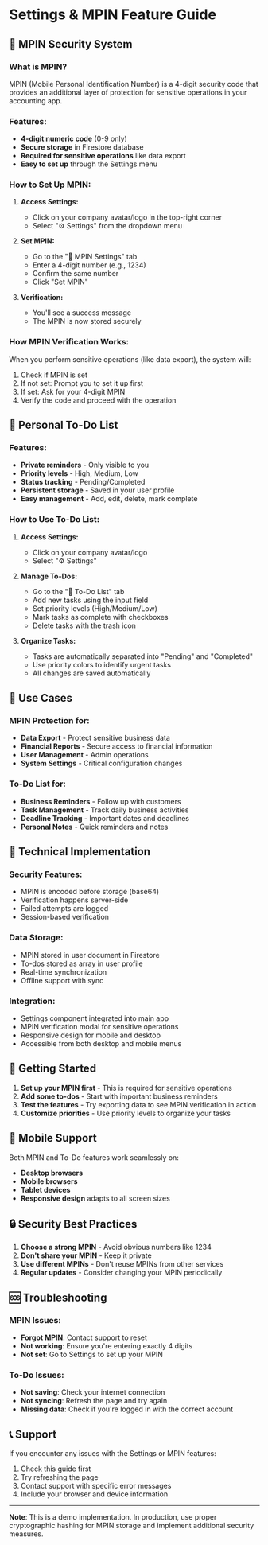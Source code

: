 # Settings & MPIN Feature Guide

## 🔐 MPIN Security System

### What is MPIN?
MPIN (Mobile Personal Identification Number) is a 4-digit security code that provides an additional layer of protection for sensitive operations in your accounting app.

### Features:
- **4-digit numeric code** (0-9 only)
- **Secure storage** in Firestore database
- **Required for sensitive operations** like data export
- **Easy to set up** through the Settings menu

### How to Set Up MPIN:

1. **Access Settings:**
   - Click on your company avatar/logo in the top-right corner
   - Select "⚙️ Settings" from the dropdown menu

2. **Set MPIN:**
   - Go to the "🔐 MPIN Settings" tab
   - Enter a 4-digit number (e.g., 1234)
   - Confirm the same number
   - Click "Set MPIN"

3. **Verification:**
   - You'll see a success message
   - The MPIN is now stored securely

### How MPIN Verification Works:

When you perform sensitive operations (like data export), the system will:
1. Check if MPIN is set
2. If not set: Prompt you to set it up first
3. If set: Ask for your 4-digit MPIN
4. Verify the code and proceed with the operation

## 📝 Personal To-Do List

### Features:
- **Private reminders** - Only visible to you
- **Priority levels** - High, Medium, Low
- **Status tracking** - Pending/Completed
- **Persistent storage** - Saved in your user profile
- **Easy management** - Add, edit, delete, mark complete

### How to Use To-Do List:

1. **Access Settings:**
   - Click on your company avatar/logo
   - Select "⚙️ Settings"

2. **Manage To-Dos:**
   - Go to the "📝 To-Do List" tab
   - Add new tasks using the input field
   - Set priority levels (High/Medium/Low)
   - Mark tasks as complete with checkboxes
   - Delete tasks with the trash icon

3. **Organize Tasks:**
   - Tasks are automatically separated into "Pending" and "Completed"
   - Use priority colors to identify urgent tasks
   - All changes are saved automatically

## 🎯 Use Cases

### MPIN Protection for:
- **Data Export** - Protect sensitive business data
- **Financial Reports** - Secure access to financial information
- **User Management** - Admin operations
- **System Settings** - Critical configuration changes

### To-Do List for:
- **Business Reminders** - Follow up with customers
- **Task Management** - Track daily business activities
- **Deadline Tracking** - Important dates and deadlines
- **Personal Notes** - Quick reminders and notes

## 🔧 Technical Implementation

### Security Features:
- MPIN is encoded before storage (base64)
- Verification happens server-side
- Failed attempts are logged
- Session-based verification

### Data Storage:
- MPIN stored in user document in Firestore
- To-dos stored as array in user profile
- Real-time synchronization
- Offline support with sync

### Integration:
- Settings component integrated into main app
- MPIN verification modal for sensitive operations
- Responsive design for mobile and desktop
- Accessible from both desktop and mobile menus

## 🚀 Getting Started

1. **Set up your MPIN first** - This is required for sensitive operations
2. **Add some to-dos** - Start with important business reminders
3. **Test the features** - Try exporting data to see MPIN verification in action
4. **Customize priorities** - Use priority levels to organize your tasks

## 📱 Mobile Support

Both MPIN and To-Do features work seamlessly on:
- **Desktop browsers**
- **Mobile browsers**
- **Tablet devices**
- **Responsive design** adapts to all screen sizes

## 🔒 Security Best Practices

1. **Choose a strong MPIN** - Avoid obvious numbers like 1234
2. **Don't share your MPIN** - Keep it private
3. **Use different MPINs** - Don't reuse MPINs from other services
4. **Regular updates** - Consider changing your MPIN periodically

## 🆘 Troubleshooting

### MPIN Issues:
- **Forgot MPIN**: Contact support to reset
- **Not working**: Ensure you're entering exactly 4 digits
- **Not set**: Go to Settings to set up your MPIN

### To-Do Issues:
- **Not saving**: Check your internet connection
- **Not syncing**: Refresh the page and try again
- **Missing data**: Check if you're logged in with the correct account

## 📞 Support

If you encounter any issues with the Settings or MPIN features:
1. Check this guide first
2. Try refreshing the page
3. Contact support with specific error messages
4. Include your browser and device information

---

**Note**: This is a demo implementation. In production, use proper cryptographic hashing for MPIN storage and implement additional security measures. 